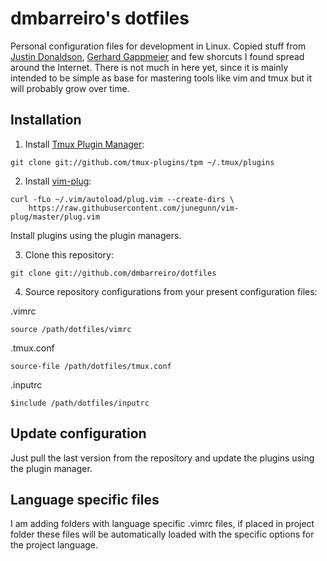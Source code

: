 # dmbarreiro's dotfiles

Personal configuration files for development in Linux. Copied stuff from [Justin Donaldson](https://github.com/jdonaldson/dotfiles), [Gerhard Gappmeier](https://github.com/gergap/vim) and few shorcuts I found spread around the Internet. There is not much in here yet, since it is mainly intended to be simple as base for mastering tools like vim and tmux but it will probably grow over time.

## Installation

1. Install [Tmux Plugin Manager](https://github.com/tmux-plugins/tpm):

```
git clone git://github.com/tmux-plugins/tpm ~/.tmux/plugins
```

2. Install [vim-plug](https://github.com/junegunn/vim-plug):

```
curl -fLo ~/.vim/autoload/plug.vim --create-dirs \
    https://raw.githubusercontent.com/junegunn/vim-plug/master/plug.vim
```

Install plugins using the plugin managers.

3. Clone this repository:

```
git clone git://github.com/dmbarreiro/dotfiles
```

4. Source repository configurations from your present configuration files:

.vimrc
```
source /path/dotfiles/vimrc
```

.tmux.conf
```
source-file /path/dotfiles/tmux.conf
```

.inputrc
```
$include /path/dotfiles/inputrc
```

## Update configuration

Just pull the last version from the repository and update
the plugins using the plugin manager.

## Language specific files

I am adding folders with language specific .vimrc files, if placed in project
folder these files will be automatically loaded with the specific options for 
the project language.

